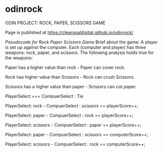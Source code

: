 # odinrock
ODIN PROJECT: ROCK, PAPER, SCISSORS GAME

Page is published at https://cleargoaldigital.github.io/odinrock/

*Pseudocode for Rock Paper Scissors Game*
Brief about the game:
A player is set up against the computer.
Each (computer and player) has three weapons: rock, paper, and scissors. The following analysis holds true for the weapons:

Paper has a higher value than rock - Paper can cover rock.

Rock has higher value than Scissors - Rock can crush Scissors.

Scissors has a higher value than paper - Scissors can cut paper.

PlayerSelect === CompuerSelect : Tie

PlayerSelect: rock - CompuerSelect : scissors == playerScore++;

PlayerSelect: paper - CompuerSelect : rock == playerScore++;

PlayerSelect: scissors - CompuerSelect : paper == playerScore++;

PlayerSelect: paper - CompuerSelect : scissors == computerScore++;

PlayerSelect: scissors - CompuerSelect : rock == computerScore++;
